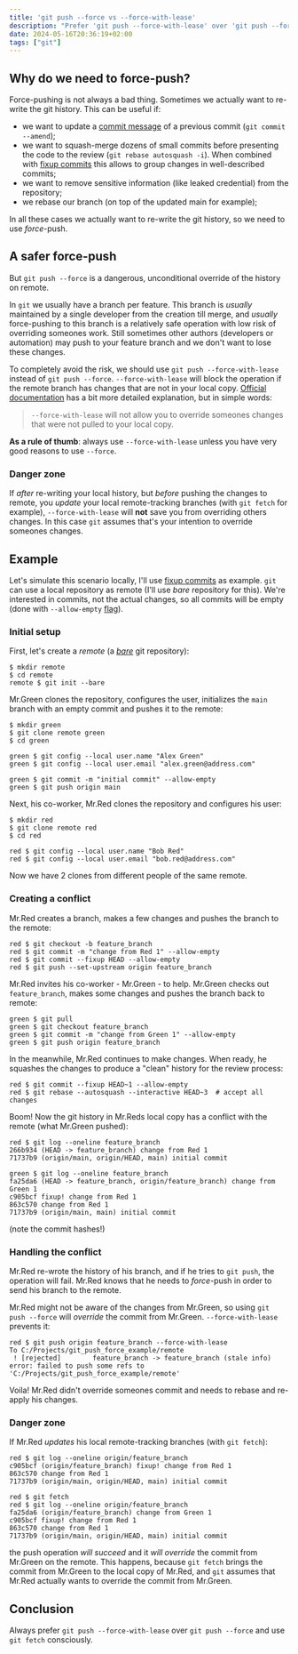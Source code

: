 ```yaml
---
title: 'git push --force vs --force-with-lease'
description: "Prefer 'git push --force-with-lease' over 'git push --force'"
date: 2024-05-16T20:36:19+02:00
tags: ["git"]
---
```


## Why do we need to force-push?

Force-pushing is not always a bad thing. Sometimes we actually want to re-write the git history.
This can be useful if:
- we want to update a [commit message](https://git-scm.com/docs/git-commit#Documentation/git-commit.txt---amend)
  of a previous commit (`git commit --amend`);
- we want to squash-merge dozens of small commits before presenting the code to the review (`git rebase autosquash -i`).
  When combined with [fixup commits](https://git-scm.com/docs/git-commit#Documentation/git-commit.txt---fixupamendrewordltcommitgt)
  this allows to group changes in well-described commits;
- we want to remove sensitive information (like leaked credential) from the repository;
- we rebase our branch (on top of the updated main for example);

In all these cases we actually want to re-write the git history, so we need to use _force_-push.

## A safer force-push

But `git push --force` is a dangerous, unconditional override of the history on remote.

In `git` we usually have a branch per feature. This branch is _usually_ maintained by a single developer
from the creation till merge, and _usually_ force-pushing to this branch is a relatively safe operation
with low risk of overriding someones work. Still sometimes other authors (developers or automation) may
push to your feature branch and we don't want to lose these changes.

To completely avoid the risk, we should use `git push --force-with-lease` instead of `git push --force`.
`--force-with-lease` will block the operation if the remote branch has changes that are not in your local copy.
[Official documentation](https://git-scm.com/docs/git-push#Documentation/git-push.txt---force-with-leaseltrefnamegt)
has a bit more detailed explanation, but in simple words:

> `--force-with-lease` will not allow you to override someones changes that were not pulled to your local copy.

**As a rule of thumb**: always use `--force-with-lease` unless you have very good reasons to use `--force`.

### Danger zone

If _after_ re-writing your local history, but _before_ pushing the changes to remote,
you _update_ your local remote-tracking branches (with `git fetch` for example), `--force-with-lease` will **not** save you
from overriding others changes. In this case `git` assumes that's your intention to override someones changes.

## Example

Let's simulate this scenario locally, I'll use [fixup commits](https://git-scm.com/docs/git-commit#Documentation/git-commit.txt---fixupamendrewordltcommitgt) as example.
`git` can use a local repository as remote (I'll use _bare_ repository for this).
We're interested in commits, not the actual changes, so all commits will be empty
(done with `--allow-empty` [flag](https://git-scm.com/docs/git-commit#Documentation/git-commit.txt---allow-empty)).

### Initial setup

First, let's create a _remote_ (a [_bare_](https://git-scm.com/docs/git-init#Documentation/git-init.txt-code--barecode) git repository):
```console
$ mkdir remote
$ cd remote
remote $ git init --bare
```
Mr.Green clones the repository, configures the user,
initializes the `main` branch with an empty commit and pushes it to the remote:
```console
$ mkdir green
$ git clone remote green
$ cd green

green $ git config --local user.name "Alex Green"
green $ git config --local user.email "alex.green@address.com"

green $ git commit -m "initial commit" --allow-empty
green $ git push origin main
```
Next, his co-worker, Mr.Red clones the repository and configures his user:
```console
$ mkdir red
$ git clone remote red
$ cd red

red $ git config --local user.name "Bob Red"
red $ git config --local user.email "bob.red@address.com"
```
Now we have 2 clones from different people of the same remote.

### Creating a conflict

Mr.Red creates a branch, makes a few changes and pushes the branch to the remote:
```console
red $ git checkout -b feature_branch
red $ git commit -m "change from Red 1" --allow-empty
red $ git commit --fixup HEAD --allow-empty
red $ git push --set-upstream origin feature_branch
```
Mr.Red invites his co-worker - Mr.Green - to help. Mr.Green checks out `feature_branch`,
makes some changes and pushes the branch back to remote:
```console
green $ git pull
green $ git checkout feature_branch
green $ git commit -m "change from Green 1" --allow-empty
green $ git push origin feature_branch
```
In the meanwhile, Mr.Red continues to make changes. When ready, he squashes the changes
to produce a "clean" history for the review process:
```console
red $ git commit --fixup HEAD~1 --allow-empty
red $ git rebase --autosquash --interactive HEAD~3  # accept all changes
```
Boom! Now the git history in Mr.Reds local copy has a conflict with the remote (what Mr.Green pushed):
```console
red $ git log --oneline feature_branch
266b934 (HEAD -> feature_branch) change from Red 1
71737b9 (origin/main, origin/HEAD, main) initial commit

green $ git log --oneline feature_branch
fa25da6 (HEAD -> feature_branch, origin/feature_branch) change from Green 1
c905bcf fixup! change from Red 1
863c570 change from Red 1
71737b9 (origin/main, main) initial commit
```
(note the commit hashes!)

### Handling the conflict

Mr.Red re-wrote the history of his branch, and if he tries to `git push`, the operation will fail.
Mr.Red knows that he needs to _force_-push in order to send his branch to the remote.

Mr.Red might not be aware of the changes from Mr.Green, so using `git push --force` will _override_ the commit from Mr.Green.
`--force-with-lease` prevents it:
```console
red $ git push origin feature_branch --force-with-lease
To C:/Projects/git_push_force_example/remote
 ! [rejected]        feature_branch -> feature_branch (stale info)
error: failed to push some refs to 'C:/Projects/git_push_force_example/remote'
```
Voila! Mr.Red didn't override someones commit and needs to rebase and re-apply his changes.

### Danger zone

If Mr.Red _updates_ his local remote-tracking branches (with `git fetch`):
```console
red $ git log --oneline origin/feature_branch
c905bcf (origin/feature_branch) fixup! change from Red 1
863c570 change from Red 1
71737b9 (origin/main, origin/HEAD, main) initial commit

red $ git fetch
red $ git log --oneline origin/feature_branch
fa25da6 (origin/feature_branch) change from Green 1
c905bcf fixup! change from Red 1
863c570 change from Red 1
71737b9 (origin/main, origin/HEAD, main) initial commit
```
the push operation _will succeed_ and it _will override_ the commit from Mr.Green on the remote.
This happens, because `git fetch` brings the commit from Mr.Green to the local copy of Mr.Red,
and `git` assumes that Mr.Red actually wants to override the commit from Mr.Green.

## Conclusion

Always prefer `git push --force-with-lease` over `git push --force` and use `git fetch` consciously.
